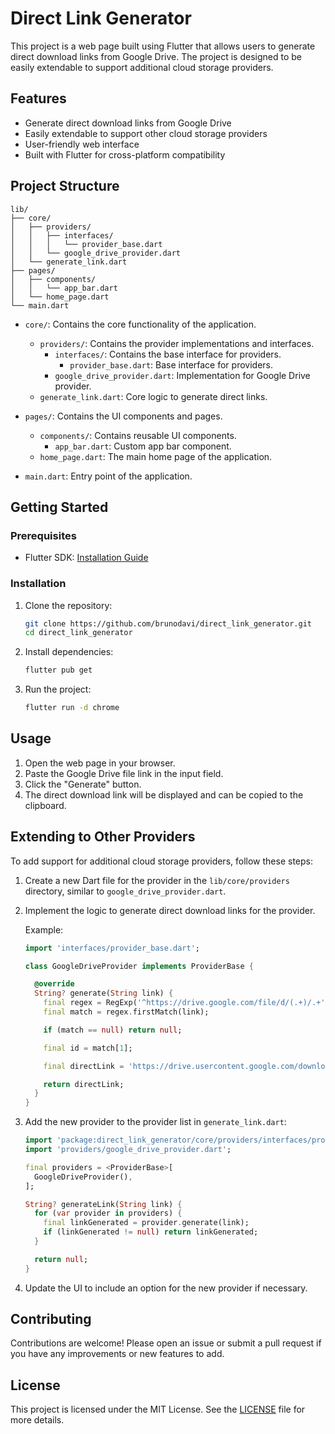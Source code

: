 # Direct Link Generator

This project is a web page built using Flutter that allows users to generate direct download links from Google Drive. The project is designed to be easily extendable to support additional cloud storage providers.

## Features

- Generate direct download links from Google Drive
- Easily extendable to support other cloud storage providers
- User-friendly web interface
- Built with Flutter for cross-platform compatibility

## Project Structure

```
lib/
├── core/
│   ├── providers/
│   │   ├── interfaces/
│   │   │   └── provider_base.dart
│   │   └── google_drive_provider.dart
│   └── generate_link.dart
├── pages/
│   ├── components/
│   │   └── app_bar.dart
│   └── home_page.dart
└── main.dart
```

- `core/`: Contains the core functionality of the application.
  - `providers/`: Contains the provider implementations and interfaces.
    - `interfaces/`: Contains the base interface for providers.
      - `provider_base.dart`: Base interface for providers.
    - `google_drive_provider.dart`: Implementation for Google Drive provider.
  - `generate_link.dart`: Core logic to generate direct links.

- `pages/`: Contains the UI components and pages.
  - `components/`: Contains reusable UI components.
    - `app_bar.dart`: Custom app bar component.
  - `home_page.dart`: The main home page of the application.

- `main.dart`: Entry point of the application.

## Getting Started

### Prerequisites

- Flutter SDK: [Installation Guide](https://flutter.dev/docs/get-started/install)

### Installation

1. Clone the repository:
    ```sh
    git clone https://github.com/brunodavi/direct_link_generator.git
    cd direct_link_generator
    ```

2. Install dependencies:
    ```sh
    flutter pub get
    ```

3. Run the project:
    ```sh
    flutter run -d chrome
    ```

## Usage

1. Open the web page in your browser.
2. Paste the Google Drive file link in the input field.
3. Click the "Generate" button.
4. The direct download link will be displayed and can be copied to the clipboard.

## Extending to Other Providers

To add support for additional cloud storage providers, follow these steps:

1. Create a new Dart file for the provider in the `lib/core/providers` directory, similar to `google_drive_provider.dart`.
2. Implement the logic to generate direct download links for the provider.

    Example:
    ```dart
    import 'interfaces/provider_base.dart';

    class GoogleDriveProvider implements ProviderBase {

      @override
      String? generate(String link) {
        final regex = RegExp('^https://drive.google.com/file/d/(.+)/.+');
        final match = regex.firstMatch(link);

        if (match == null) return null;

        final id = match[1];

        final directLink = 'https://drive.usercontent.google.com/download?id=$id';

        return directLink;
      }
    }
    ```

3. Add the new provider to the provider list in `generate_link.dart`:

    ```dart
    import 'package:direct_link_generator/core/providers/interfaces/provider_base.dart';
    import 'providers/google_drive_provider.dart';

    final providers = <ProviderBase>[
      GoogleDriveProvider(),
    ];

    String? generateLink(String link) {
      for (var provider in providers) {
        final linkGenerated = provider.generate(link);
        if (linkGenerated != null) return linkGenerated;
      }

      return null;
    }
    ```
   
4. Update the UI to include an option for the new provider if necessary.

## Contributing

Contributions are welcome! Please open an issue or submit a pull request if you have any improvements or new features to add.

## License

This project is licensed under the MIT License. See the [LICENSE](LICENSE) file for more details.

